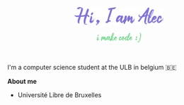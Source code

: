 <p align="center"><img width="40%" alt="Hello, I'm Alec" src="./assets/hi2.png" /></a></p>
<p align="center"><img width="20%" alt="i make code" src="./assets/student2.png" /></a></p>

<br />

I'm a computer science student at the ULB in belgium 🇧🇪

**About me**

- Université Libre de Bruxelles 
